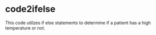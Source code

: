 # code2ifelse

This code utilzes if else statements to determine if a patient has a high temperature or not. 
